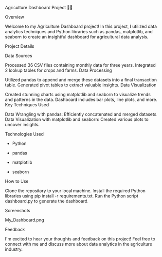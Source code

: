 Agriculture Dashboard Project 🚜🌾

Overview

Welcome to my Agriculture Dashboard project! In this project, I utilized data analytics techniques and Python libraries such as pandas, matplotlib, and seaborn to create an insightful dashboard for agricultural data analysis.

Project Details

Data Sources

Processed 36 CSV files containing monthly data for three years.
Integrated 2 lookup tables for crops and farms.
Data Processing

Utilized pandas to append and merge these datasets into a final transaction table.
Generated pivot tables to extract valuable insights.
Data Visualization

Created stunning charts using matplotlib and seaborn to visualize trends and patterns in the data.
Dashboard includes bar plots, line plots, and more.
Key Techniques Used

Data Wrangling with pandas: Efficiently concatenated and merged datasets.
Data Visualization with matplotlib and seaborn: Created various plots to uncover insights.

Technologies Used



- Python

- pandas

- matplotlib

- seaborn

How to Use

Clone the repository to your local machine.
Install the required Python libraries using pip install -r requirements.txt.
Run the Python script dashboard.py to generate the dashboard.

Screenshots

My_Dashboard.png

Feedback

I'm excited to hear your thoughts and feedback on this project! Feel free to connect with me and discuss more about data analytics in the agriculture industry.
